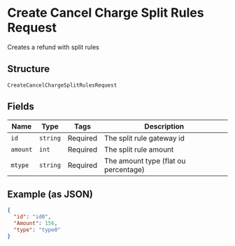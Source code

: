
# Create Cancel Charge Split Rules Request

Creates a refund with split rules

## Structure

`CreateCancelChargeSplitRulesRequest`

## Fields

| Name | Type | Tags | Description |
|  --- | --- | --- | --- |
| `id` | `string` | Required | The split rule gateway id |
| `amount` | `int` | Required | The split rule amount |
| `mtype` | `string` | Required | The amount type (flat ou percentage) |

## Example (as JSON)

```json
{
  "id": "id0",
  "Amount": 156,
  "type": "type0"
}
```

